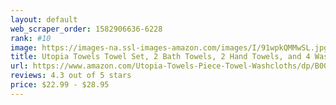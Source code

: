 ```yaml
---
layout: default 
﻿web_scraper_order: 1582906636-6228
rank: #10
image: https://images-na.ssl-images-amazon.com/images/I/91wpkQMMwSL.jpg
title: Utopia Towels Towel Set, 2 Bath Towels, 2 Hand Towels, and 4 Washcloths, 600 GSM 100%…
url: https://www.amazon.com/Utopia-Towels-Piece-Towel-Washcloths/dp/B00GQP1034/ref=zg_mw_home-garden_10?_encoding=UTF8&psc=1&refRID=ST1XDMS4R2TXQERQ5ZH2
reviews: 4.3 out of 5 stars
price: $22.99 - $28.95
---
```

